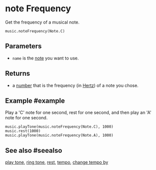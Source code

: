 # note Frequency

Get the frequency of a musical note.

```sig
music.noteFrequency(Note.C)
```
## Parameters

* ``name`` is the [note](/types/note) you want to use.

## Returns
* a [number](/types/number) that is the frequency (in [Hertz](https://wikipedia.org/wiki/Hertz))
of a note you chose.

## Example #example

Play a 'C' note for one second, rest for one second, and then play an 'A' note for one second.

```blocks
music.playTone(music.noteFrequency(Note.C), 1000)
music.rest(1000)
music.playTone(music.noteFrequency(Note.A), 1000)
```
## See also #seealso

[play tone](/reference/music/play-tone), [ring tone](/reference/music/ring-tone),
[rest](/reference/music/rest), [tempo](/reference/music/tempo),
[change tempo by](/reference/music/change-tempo-by)

